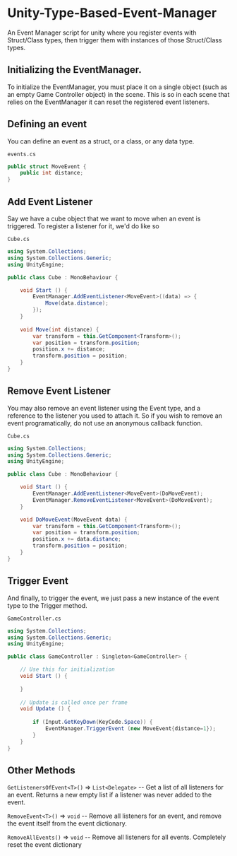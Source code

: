 # Unity-Type-Based-Event-Manager
An Event Manager script for unity where you register events with Struct/Class types, then trigger them with instances of those Struct/Class types.

## Initializing the EventManager.

To initialize the EventManager, you must place it on a single object (such as an empty Game Controller object) in the scene. This is so in each scene that relies on the EventManager it can reset the registered event listeners.

## Defining an event

You can define an event as a struct, or a class, or any data type.

`events.cs`
```c#
public struct MoveEvent {
    public int distance;
}
```

## Add Event Listener

Say we have a cube object that we want to move when an event is triggered. To register a listener for it, we'd do like so

`Cube.cs`
```c#
using System.Collections;
using System.Collections.Generic;
using UnityEngine;

public class Cube : MonoBehaviour {

    void Start () {
        EventManager.AddEventListener<MoveEvent>((data) => {
            Move(data.distance);
        });
    }
    
    void Move(int distance) {
        var transform = this.GetComponent<Transform>();
        var position = transform.position;
        position.x += distance;
        transform.position = position;
    }
}
```

## Remove Event Listener

You may also remove an event listener using the Event type, and a reference to the listener you used to attach it. So if you wish to remove an event programatically, do not use an anonymous callback function.

`Cube.cs`
```c#
using System.Collections;
using System.Collections.Generic;
using UnityEngine;

public class Cube : MonoBehaviour {

    void Start () {
        EventManager.AddEventListener<MoveEvent>(DoMoveEvent);
        EventManager.RemoveEventListener<MoveEvent>(DoMoveEvent);
    }

    void DoMoveEvent(MoveEvent data) {
        var transform = this.GetComponent<Transform>();
        var position = transform.position;
        position.x += data.distance;
        transform.position = position;
    }
}
```

## Trigger Event
And finally, to trigger the event, we just pass a new instance of the event type to the Trigger method.

`GameController.cs`
```c#
using System.Collections;
using System.Collections.Generic;
using UnityEngine;

public class GameController : Singleton<GameController> {

    // Use this for initialization
    void Start () {
        
    }
    
    // Update is called once per frame
    void Update () {
        
        if (Input.GetKeyDown(KeyCode.Space)) {
            EventManager.TriggerEvent (new MoveEvent{distance=1});
        }
    }
}
```

## Other Methods

`GetListenersOfEvent<T>()` => `List<Delegate>` -- Get a list of all listeners for an event. Returns a new empty list if a listener was never added to the event.

`RemoveEvent<T>()` => `void` -- Remove all listeners for an event, and remove the event itself from the event dictionary.

`RemoveAllEvents()` => `void` -- Remove all listeners for all events. Completely reset the event dictionary
